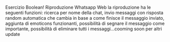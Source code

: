 Esercizio Boolean!
Riproduzione Whatsapp Web
la riproduzione ha le seguenti funzioni:
ricerca per nome della chat, invio messaggi con risposta random automatica che cambia in base a come finisce il messaggio inviato,
aggiunta di emoticons funzionanti, possibilità di segnare il messaggio come importante, possibilità di eliminare tutti i messaggi...cooming soon per altri update
